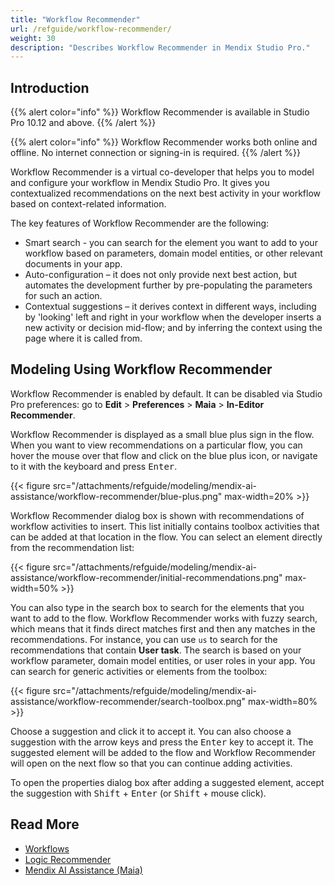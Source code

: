 ```yaml
---
title: "Workflow Recommender"
url: /refguide/workflow-recommender/
weight: 30
description: "Describes Workflow Recommender in Mendix Studio Pro."
---
```


## Introduction 

{{% alert color="info" %}}
Workflow Recommender is available in Studio Pro 10.12 and above.
{{% /alert %}}

{{% alert color="info" %}}
Workflow Recommender works both online and offline. No internet connection or signing-in is required.
{{% /alert %}}

Workflow Recommender is a virtual co-developer that helps you to model and configure your workflow in Mendix Studio Pro. It gives you contextualized recommendations on the next best activity in your workflow based on context-related information.

The key features of Workflow Recommender are the following:

* Smart search - you can search for the element you want to add to your workflow based on parameters, domain model entities, or other relevant documents in your app.
* Auto-configuration – it does not only provide next best action, but automates the development further by pre-populating the parameters for such an action.
* Contextual suggestions – it derives context in different ways, including by 'looking' left and right in your workflow when the developer inserts a new activity or decision mid-flow; and by inferring the context using the page where it is called from.

## Modeling Using Workflow Recommender

Workflow Recommender is enabled by default. It can be disabled via Studio Pro preferences: go to **Edit** > **Preferences** > **Maia** > **In-Editor Recommender**.

Workflow Recommender is displayed as a small blue plus sign in the flow. When you want to view recommendations on a particular flow, you can hover the mouse over that flow and click on the blue plus icon, or navigate to it with the keyboard and press <kbd>Enter</kbd>.

{{< figure src="/attachments/refguide/modeling/mendix-ai-assistance/workflow-recommender/blue-plus.png" max-width=20% >}}

Workflow Recommender dialog box is shown with recommendations of workflow activities to insert. This list initially contains toolbox activities that can be added at that location in the flow. You can select an element directly from the recommendation list:

{{< figure src="/attachments/refguide/modeling/mendix-ai-assistance/workflow-recommender/initial-recommendations.png" max-width=50% >}}

You can also type in the search box to search for the elements that you want to add to the flow. Workflow Recommender works with fuzzy search, which means that it finds direct matches first and then any matches in the recommendations. For instance, you can use `us` to search for the recommendations that contain **User task**. The search is based on your workflow parameter, domain model entities, or user roles in your app. You can search for generic activities or elements from the toolbox:

{{< figure src="/attachments/refguide/modeling/mendix-ai-assistance/workflow-recommender/search-toolbox.png" max-width=80% >}}

Choose a suggestion and click it to accept it. You can also choose a suggestion with the arrow keys and press the <kbd>Enter</kbd> key to accept it. The suggested element will be added to the flow and Workflow Recommender will open on the next flow so that you can continue adding activities.

To open the properties dialog box after adding a suggested element, accept the suggestion with <kbd>Shift</kbd> + <kbd>Enter</kbd> (or <kbd>Shift</kbd> + mouse click).

## Read More

* [Workflows](/refguide/workflows/)
* [Logic Recommender](/refguide/logic-recommender/)
* [Mendix AI Assistance (Maia)](/refguide/mendix-ai-assistance/)

